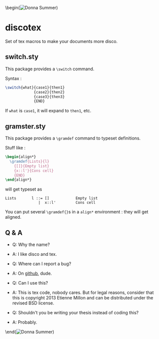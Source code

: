 \begin{![Donna Summer][donna])

discotex
========

Set of tex macros to make your documents more disco.

switch.sty
----------

This package provides a `\switch` command.

Syntax :

```latex
\switch{what}{case1}{then1}
             {case2}{then2}
             {case3}{then3}
             {END}
```

If `what` is `case1`, it will expand to `then1`, etc.

gramster.sty
------------

This package provides a `\gramdef` command to typeset definitions.

Stuff like :

```latex
\begin{align*}
  \gramdef{Lists}{l}
    {[]}{Empty list}
    {x::l'}{Cons cell}
    {END}
\end{align*}
```

will get typeset as

    Lists       l ::= []            Empty list
                   |  x::l'         Cons cell

You can put several `\gramdef{}`s in a `align*` environment : they will get
aligned.

Q & A
-----

  - Q: Why the name?
  - A: I like disco and tex.

  - Q: Where can I report a bug?
  - A: On [github][], dude.

  - Q: Can I use this?
  - A: This is tex code, nobody cares. But for legal reasons, consider that this
    is copyright 2013 Etienne Millon <me AT emillon DOT org> and can be
    distributed under the revised BSD license.

  - Q: Shouldn't you be writing your thesis instead of coding this?
  - A: Probably.

\end{![Donna Summer][donna])

[donna]: http://i.imgur.com/RAkXgmT.jpg
[github]: https://github.com/emillon/discotex
